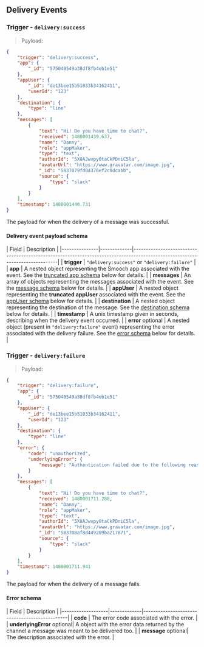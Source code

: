 ## Delivery Events

### Trigger - `delivery:success`

> Payload:

```json
{
    "trigger": "delivery:success",
    "app": {
        "_id": "575040549a38df8fb4eb1e51"
    },
    "appUser": {
        "_id": "de13bee15b51033b34162411",
        "userId": "123"
    },
    "destination": {
        "type": "line"
    },
    "messages": [
        {
            "text": "Hi! Do you have time to chat?",
            "received": 1480001439.637,
            "name": "Danny",
            "role": "appMaker",
            "type": "text",
            "authorId": "5X8AJwvpy0taCkPDniC5la",
            "avatarUrl": "https://www.gravatar.com/image.jpg",
            "_id": "5837079fd84370ef2c0dcabb",
            "source": {
                "type": "slack"
            }
        }
    ],
    "timestamp": 1480001440.731
}
```

The payload for when the delivery of a message was successful.

#### Delivery event payload schema

| Field         | Description                                                                                                                 |
|---------------|-------------|-----------------------------------------------------------------------------------------------------------------------------|
| **trigger** | `"delivery:success"` or `"delivery:failure"`                                                                                                        |
| **app** | A nested object representing the Smooch app associated with the event. See the [truncated app schema](#truncated-app-schema) below for details.         |
| **messages** | An array of objects representing the messages associated with the event. See the [message schema](#message-schema) below for details.   |
| **appUser** | A nested object representing the **truncated appUser** associated with the event. See the [appUser schema](#truncated-app-user-schema) below for details.        |
| **destination** | A nested object representing the destination of the message. See the [destination schema](#sourcedestination-schema) below for details.                |
| **timestamp** | A unix timestamp given in seconds, describing when the delivery event occurred.                                             |
| **error**  <span class="opt">optional</span> | A nested object (present in `"delivery:failure"` event) representing the error associated with the delivery failure. See the [error schema](#error-schema) below for details. |

### Trigger - `delivery:failure`

> Payload:

```json
{
    "trigger": "delivery:failure",
    "app": {
        "_id": "575040549a38df8fb4eb1e51"
    },
    "appUser": {
        "_id": "de13bee15b51033b34162411",
        "userId": "123"
    },
    "destination": {
        "type": "line"
    },
    "error": {
        "code": "unauthorized",
        "underlyingError": {
            "message": "Authentication failed due to the following reason: invalid token. Confirm that the access token in the authorization header is valid."
        }
    },
    "messages": [
        {
            "text": "Hi! Do you have time to chat?",
            "received": 1480001711.288,
            "name": "Danny",
            "role": "appMaker",
            "type": "text",
            "authorId": "5X8AJwvpy0taCkPDniC5la",
            "avatarUrl": "https://www.gravatar.com/image.jpg",
            "_id": "583708af8d449209ba217871",
            "source": {
                "type": "slack"
            }
        }
    ],
    "timestamp": 1480001711.941
}
```

The payload for when the delivery of a message fails.

#### Error schema

| Field             | Description                                   |
|-------------------|-------------|-----------------------------------------------|
| **code**  | The error code associated with the error.     |
| **underlyingError** <span class="opt">optional</span>| A object with the error data returned by the channel a message was meant to be delivered too. |
| **message** <span class="opt">optional</span>| The description associated with the error. |
